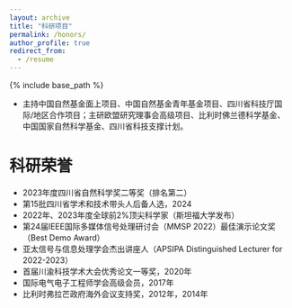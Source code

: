 ```yaml
---
layout: archive
title: "科研项目"
permalink: /honors/
author_profile: true
redirect_from:
  - /resume
---
```


{% include base_path %}

* 主持中国自然基金面上项目、中国自然基金青年基金项目、四川省科技厅国际/地区合作项目；主研欧盟研究理事会高级项目、比利时佛兰德科学基金、中国国家自然科学基金、四川省科技支撑计划。

科研荣誉
======
* 2023年度四川省自然科学奖二等奖（排名第二）
* 第15批四川省学术和技术带头人后备人选，2024
* 2022年、2023年度全球前2%顶尖科学家（斯坦福大学发布）
* 第24届IEEE国际多媒体信号处理研讨会（MMSP 2022）最佳演示论文奖（Best Demo Award）
* 亚太信号与信息处理学会杰出讲座人（APSIPA Distinguished Lecturer for 2022-2023）
* 首届川渝科技学术大会优秀论文一等奖，2020年
* 国际电气电子工程师学会高级会员，2017年
* 比利时弗拉芒政府海外会议支持奖，2012年，2014年